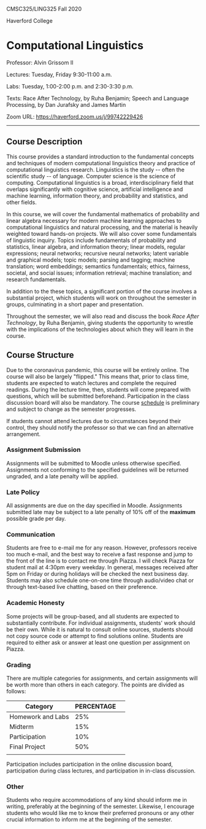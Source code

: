 CMSC325/LING325 Fall 2020

Haverford College

# Computational Linguistics



Professor: Alvin Grissom II

Lectures: Tuesday, Friday 9:30-11:00 a.m.

Labs: Tuesday, 1:00-2:00 p.m. and 2:30-3:30 p.m.

Texts: Race After Technology, by Ruha Benjamin; Speech and Language Processing, by Dan Jurafsky and James Martin

Zoom URL: https://haverford.zoom.us/j/99742229426

---

## Course Description

This course provides a standard introduction to the fundamental concepts and techniques of modern computational linguistics theory and practice of computational linguistics research.  Linguistics is the study -- often the scientific study -- of language.  Computer science is the science of computing.  Computational linguistics is a broad, interdisciplinary field that overlaps significantly with cognitive science, artificial intelligence and machine learning, information theory, and probability and statistics, and other fields.  

In this course, we will cover the fundamental mathematics of probability and linear algebra necessary for modern machine learning approaches to computational linguistics and natural processing, and the material is heavily weighted toward hands-on projects.  We will also cover some fundamentals of linguistic inquiry.  Topics include fundamentals of probability and statistics, linear algebra, and information theory; linear models, regular expressions; neural networks; recursive neural networks; latent variable and graphical models; topic models; parsing and tagging; machine translation; word embeddings; semantics fundamentals; ethics, fairness, societal, and social issues; information retrieval; machine translation; and research fundamentals.  

In addition to the these topics, a significant portion of the course involves a substantial project, which students will work on throughout the semester in groups, culminating in a short paper and presentation.

Throughout the semester, we will also read and discuss the book *Race After Technology*, by Ruha Benjamin, giving students the opportunity to wrestle with the implications of the technologies about which they will learn in the course.

## Course Structure

Due to the coronavirus pandemic, this course will be entirely online.  The course will also be largely "flipped."  This means that, prior to class time, students are expected to watch lectures and complete the required readings.  During the lecture time, then, students will come prepared with questions, which will be submitted beforehand.  Participation in the class discussion board will also be mandatory.  The course [schedule](schedule.md) is preliminary and subject to change as the semester progresses.

If students cannot attend lectures due to circumstances beyond their control, they should notify the professor so that we can find an alternative arrangement.

### Assignment Submission

Assignments will be submitted to Moodle unless otherwise specified. Assignments not conforming to the specified guidelines will be returned ungraded, and a late penalty will be applied.

### Late Policy

All assignments are due on the day specified in Moodle.  Assignments submitted late may be subject to a late penalty of 10% off of the **maximum** possible grade per day.

### Communication

Students are free to e-mail me for any reason.  However, professors receive too much e-mail, and the best way to receive a fast response and jump to the front of the line is to contact me through Piazza.  I will check Piazza for student mail at 4:30pm every weekday. In general, messages received after 5pm on Friday or during holidays will be checked the next business day.   Students may also schedule one-on-one time through audio/video chat or through text-based live chatting, based on their preference.

### Academic Honesty

Some projects will be group-based, and all students are expected to substantially contribute.  For individual assignments, students' work should be their own.  While it is natural to consult online sources, students should not copy source code or attempt to find solutions online.  Students are required to either ask or answer at least one question per assignment on Piazza.

### Grading

There are multiple categories for assignments, and certain assignments will be worth more than others in each category.  The points are divided as follows:

| Category          | PERCENTAGE |      |
| ----------------- | ---------- | ---- |
| Homework and Labs | 25%        |      |
| Midterm           | 15%        |      |
| Participation     | 10%        |      |
| Final Project     | 50%        |      |
|                   |            |      |

Participation includes participation in the online discussion board, participation during class lectures, and participation in in-class discussion.  

### Other

Students who require accommodations of any kind should inform me in writing, preferably at the beginning of the semester.  Likewise, I encourage students who would like me to know their preferred pronouns or any other crucial information to inform me at the beginning of the semester.





